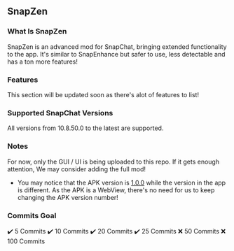 ## SnapZen

### What Is SnapZen
SnapZen is an advanced mod for SnapChat, bringing extended functionality to the app. It's similar to SnapEnhance but safer to use, less detectable and has a ton more features!  


### Features
This section will be updated soon as there's alot of features to list!  


### Supported SnapChat Versions
All versions from 10.8.50.0 to the latest are supported.  


### Notes
For now, only the GUI / UI is being uploaded to this repo. If it gets enough attention, We may consider adding the full mod!  
- You may notice that the APK version is [1.0.0](https://github.com/SinfulZen/SnapZen) while the version in the app is different. As the APK is a WebView, there's no need for us to keep changing the APK version number!


### Commits Goal
✔️ 5 Commits
✔️ 10 Commits
✔️ 20 Commits
✔️ 25 Commits
❌ 50 Commits
❌ 100 Commits
